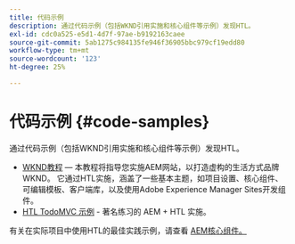 ```yaml
---
title: 代码示例
description: 通过代码示例（包括WKND引用实施和核心组件等示例）发现HTL。
exl-id: cdc0a525-e5d1-4d7f-97ae-b9192163caee
source-git-commit: 5ab1275c984135fe946f36905bbc979cf19edd80
workflow-type: tm+mt
source-wordcount: '123'
ht-degree: 25%

---
```



# 代码示例 {#code-samples}

通过代码示例（包括WKND引用实施和核心组件等示例）发现HTL。

* [WKND教程](https://experienceleague.adobe.com/docs/experience-manager-learn/getting-started-wknd-tutorial-develop/overview.html?lang=zh-Hans)  — 本教程将指导您实施AEM网站，以打造虚构的生活方式品牌WKND。 它通过HTL实施，涵盖了一些基本主题，如项目设置、核心组件、可编辑模板、客户端库，以及使用Adobe Experience Manager Sites开发组件。
* [HTL TodoMVC 示例](https://github.com/Adobe-Marketing-Cloud/aem-sightly-sample-todomvc) - 著名练习的 AEM + HTL 实施。

有关在实际项目中使用HTL的最佳实践示例，请查看 [AEM核心组件。](https://experienceleague.adobe.com/docs/experience-manager-core-components/using/introduction.html?lang=zh-Hans)
